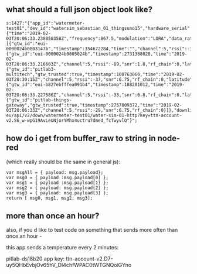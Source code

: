 ## what should a full json object look like?

```
s:1427:"{"app_id":"watermeter-test01","dev_id":"watersim_sebastian_01_thingsuno15","hardware_serial":"0004A30B001FD9C9","port":1,"counter":126,"payload_raw":"BAIHAg==","metadata":{"time":"2019-02-03T20:06:33.238050358Z","frequency":867.5,"modulation":"LORA","data_rate":"SF7BW125","coding_rate":"4/5","gateways":[{"gtw_id":"eui-0000024b0803147b","timestamp":354672284,"time":"","channel":5,"rssi":-31,"snr":7.2,"rf_chain":0,"latitude":55.6591,"longitude":12.59098,"altitude":-19},{"gtw_id":"eui-0000024b0805024b","timestamp":2731368028,"time":"2019-02-03T20:06:33.216603Z","channel":5,"rssi":-89,"snr":1.8,"rf_chain":0,"latitude":55.65989,"longitude":12.59097,"altitude":30},{"gtw_id":"pitlab3-multitech","gtw_trusted":true,"timestamp":100763060,"time":"2019-02-03T20:30:15Z","channel":5,"rssi":-37,"snr":6.75,"rf_chain":0,"latitude":55.65961,"longitude":12.591463,"altitude":30,"location_source":"registry"},{"gtw_id":"eui-b827ebfffea091b4","timestamp":188201012,"time":"2019-02-03T20:06:33.227586Z","channel":5,"rssi":-33,"snr":6.8,"rf_chain":0,"latitude":58.95688,"longitude":-3.30104,"altitude":5},{"gtw_id":"pitlab-things-gateway","gtw_trusted":true,"timestamp":2757009372,"time":"2019-02-03T20:06:33Z","channel":5,"rssi":-29,"snr":6.75,"rf_chain":0}]},"downlink_url":"https://integrations.thethingsnetwork.org/ttn-eu/api/v2/down/watermeter-test01/water-sim-01-http?key=ttn-account-v2.S6_w-wpG19AvLeUNjorYMhx4uctru7dmed_fcTwyvlQ"}";
```


## how do i get from buffer_raw to string in node-red

(which really should be the same in general js):

```
var msgAll = { payload: msg.payload};
var msg0 = { payload :msg.payload[0] };
var msg1 = { payload :msg.payload[1] };
var msg2 = { payload: msg.payload[2] };
var msg3 = { payload: msg.payload[3] };
return [ msg0, msg1, msg2, msg3];
```

## more than once an hour?

also, if you d like to test code on something that sends more often than once an hour -

this app sends a temperature every 2 minutes:

pitlab-ds18b20
app key:
ttn-account-v2.D7-uy5QHbEvbjOv65hV_DI4chfWPAC0tWTGNQoiGYno
